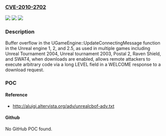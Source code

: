 ### [CVE-2010-2702](https://cve.mitre.org/cgi-bin/cvename.cgi?name=CVE-2010-2702)
![](https://img.shields.io/static/v1?label=Product&message=n%2Fa&color=blue)
![](https://img.shields.io/static/v1?label=Version&message=n%2Fa&color=blue)
![](https://img.shields.io/static/v1?label=Vulnerability&message=n%2Fa&color=brighgreen)

### Description

Buffer overflow in the UGameEngine::UpdateConnectingMessage function in the Unreal engine 1, 2, and 2.5, as used in multiple games including Unreal Tournament 2004, Unreal tournament 2003, Postal 2, Raven Shield, and SWAT4, when downloads are enabled, allows remote attackers to execute arbitrary code via a long LEVEL field in a WELCOME response to a download request.

### POC

#### Reference
- http://aluigi.altervista.org/adv/unrealcbof-adv.txt

#### Github
No GitHub POC found.

